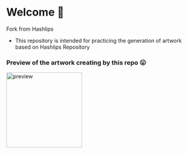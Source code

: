# Welcome 👾

Fork from Hashlips
- This repository is intended for practicing the generation of artwork based on Hashlips Repository

### Preview of the artwork creating by this repo 😛

<img src="https://media2.giphy.com/media/v1.Y2lkPTc5MGI3NjExMmIwMzQ2ODIxYTQ4YzllYThlM2UyNjI4N2IyNWFhOWVjNWI1YWI5YyZlcD12MV9pbnRlcm5hbF9naWZzX2dpZklkJmN0PWc/GA4DXp36VMeJB4xcP0/giphy.gif" alt="preview" width="200" height="200">
